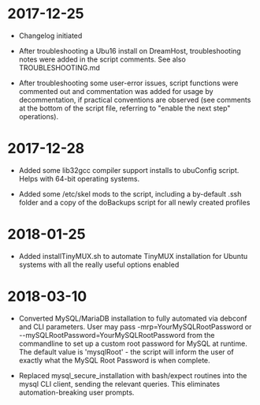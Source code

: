 # 2017-12-25

* Changelog initiated

* After troubleshooting a Ubu16 install on DreamHost, troubleshooting notes were added in the script comments.  See also TROUBLESHOOTING.md

* After troubleshooting some user-error issues, script functions were commented out and commentation was added for usage by decommentation, if practical conventions are observed (see comments at the bottom of the script file, referring to "enable the next step" operations).

# 2017-12-28

* Added some lib32gcc compiler support installs to ubuConfig script.  Helps with 64-bit operating systems.

* Added some /etc/skel mods to the script, including a by-default .ssh folder and a copy of the doBackups script for all newly created profiles 

# 2018-01-25

* Added installTinyMUX.sh to automate TinyMUX installation for Ubuntu systems with all the really useful options enabled

# 2018-03-10

* Converted MySQL/MariaDB installation to fully automated via debconf and CLI parameters.  User may pass -mrp=YourMySQLRootPassword or --mySQLRootPassword=YourMySQLRootPassword from the commandline to set up a custom root password for MySQL at runtime.  The default value is 'mysqlRoot' - the script will inform the user of exactly what the MySQL Root Password is when complete.

* Replaced mysql_secure_installation with bash/expect routines into the mysql CLI client, sending the relevant queries.  This eliminates automation-breaking user prompts.